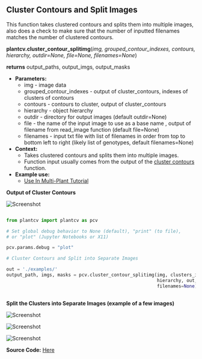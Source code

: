 ## Cluster Contours and Split Images

This function takes clustered contours and splits them into multiple images, also does a check to make sure that
the number of inputted filenames matches the number of clustered contours.

**plantcv.cluster_contour_splitimg**(*img, grouped_contour_indexes, contours, hierarchy, outdir=None, file=None, filenames=None*)

**returns** output_paths, output_imgs, output_masks

- **Parameters:**
    - img - image data
    - grouped_contour_indexes - output of cluster_contours, indexes of clusters of contours
    - contours - contours to cluster, output of cluster_contours
    - hierarchy - object hierarchy
    - outdir - directory for output images (default outdir=None)
    - file - the name of the input image to use as a base name , output of filename from read_image function (default file=None)
    - filenames - input txt file with list of filenames in order from top to bottom left to right (likely list of genotypes, default filenames=None)
- **Context:**
    - Takes clustered contours and splits them into multiple images.
    - Function input usually comes from the output of the [cluster contours](cluster_contours.md) function.
- **Example use:**
    - [Use In Multi-Plant Tutorial](tutorials/multi-plant_tutorial.md)


**Output of Cluster Contours**

![Screenshot](img/documentation_images/cluster_contour_splitimg/14_clusters.jpg)


```python

from plantcv import plantcv as pcv

# Set global debug behavior to None (default), "print" (to file), 
# or "plot" (Jupyter Notebooks or X11)

pcv.params.debug = "plot"

# Cluster Contours and Split into Separate Images

out = './examples/'
output_path, imgs, masks = pcv.cluster_contour_splitimg(img, clusters_i, contours, 
                                                        hierarchy, out, file, 
                                                        filenames=None)
                                           
```

**Split the Clusters into Separate Images (example of a few images)**

![Screenshot](img/documentation_images/cluster_contour_splitimg/15_clusters.jpg)

![Screenshot](img/documentation_images/cluster_contour_splitimg/16_clusters.jpg)

![Screenshot](img/documentation_images/cluster_contour_splitimg/17_clusters.jpg)

**Source Code:** [Here](https://github.com/danforthcenter/plantcv/blob/main/plantcv/plantcv/cluster_contour_splitimg.py)
